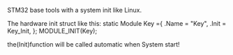 STM32 base tools with a system init like Linux.

The hardware init struct like this:
static Module Key ={
	.Name = "Key",
	.Init = Key_Init,
};
MODULE_INIT(Key);

the(Init)function will be called automatic when System start!
